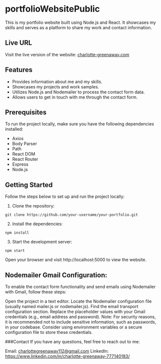 # portfolioWebsitePublic

This is my portfolio website built using Node.js and React. It showcases my skills and serves as a platform to share my work and contact information.

## Live URL

Visit the live version of the website: [charlotte-greenaway.com](https://charlotte-greenaway.com)

## Features

- Provides information about me and my skills.
- Showcases my projects and work samples.
- Utilizes Node.js and Nodemailer to process the contact form data.
- Allows users to get in touch with me through the contact form.

## Prerequisites

To run the project locally, make sure you have the following dependencies installed:

- Axios
- Body Parser
- Path
- React DOM
- React Router
- Express
- Node.js

## Getting Started

Follow the steps below to set up and run the project locally:

1. Clone the repository:

```shell
git clone https://github.com/your-username/your-portfolio.git
```
2. Install the dependencies:
```shell
npm install
```

3. Start the development server:
```shell
npm start
```

Open your browser and visit http://localhost:5000 to view the website.


## Nodemailer Gmail Configuration:
To enable the contact form functionality and send emails using Nodemailer with Gmail, follow these steps:

Open the project in a text editor.
Locate the Nodemailer configuration file (usually named mailer.js or nodemailer.js).
Find the email transport configuration section.
Replace the placeholder values with your Gmail credentials (e.g., email address and password).
Note: For security reasons, it is recommended not to include sensitive information, such as passwords, in your codebase. Consider using environment variables or a secure configuration file to store these credentials.

###Contact
If you have any questions, feel free to reach out to me:

Email: charlottegreenaway112@gmail.com
LinkedIn: https://www.linkedin.com/in/charlotte-greenaway-777140183/
